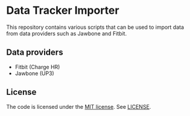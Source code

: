 # Data Tracker Importer

This repository contains various scripts that can be used to import data from data providers such as Jawbone and Fitbit.

## Data providers

* Fitbit (Charge HR)
* Jawbone (UP3)

## License

The code is licensed under the [MIT license](http://choosealicense.com/licenses/mit/). See [LICENSE](LICENSE).
